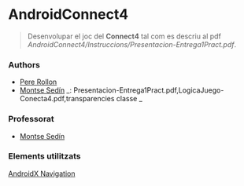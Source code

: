 # AndroidConnect4  

> Desenvolupar el joc del  **Connect4** tal com es descriu al pdf 
> _AndroidConnect4/Instruccions/Presentacion-Entrega1Pract.pdf_.

### Authors ###  
 - [Pere Rollon ](https://github.com/sys-walker)  
 - [Montse Sedín](https://github.com/msendin)    _: Presentacion-Entrega1Pract.pdf,LogicaJuego-Conecta4.pdf,transparencies classe _
  
### Professorat ###  
 - [Montse Sedín](https://github.com/msendin)    
  
  
### Elements utilitzats ###  
  [AndroidX Navigation](https://developer.android.com/jetpack/androidx/releases/navigation) 
